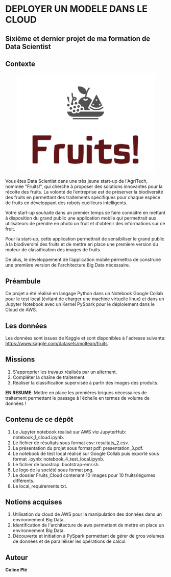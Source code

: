 # DEPLOYER UN MODELE DANS LE CLOUD

## Sixième et dernier projet de ma formation de Data Scientist

## Contexte

<p align="center">
  <img src="logo_fruits.png" alt="Texte alternatif">
</p>

Vous êtes Data Scientist dans une très jeune start-up de l'AgriTech, nommée  "Fruits!", qui cherche à proposer des solutions innovantes pour la récolte des fruits. La volonté de l’entreprise est de préserver la biodiversité des fruits en permettant des traitements spécifiques pour chaque espèce de fruits en développant des robots cueilleurs intelligents.

Votre start-up souhaite dans un premier temps se faire connaître en mettant à disposition du grand public une application mobile qui permettrait aux utilisateurs de prendre en photo un fruit et d'obtenir des informations sur ce fruit.

Pour la start-up, cette application permettrait de sensibiliser le grand public à la biodiversité des fruits et de mettre en place une première version du moteur de classification des images de fruits.

De plus, le développement de l’application mobile permettra de construire une première version de l'architecture Big Data nécessaire.

## Préambule
Ce projet a été réalisé en langage Python dans un Notebook Google Collab pour le test local (évitant de charger une machine virtuelle linux) et dans un Jupyter Notebook avec un Kernel PySpark pour le déploiement dans le Cloud de AWS.

## Les données
Les données sont issues de Kaggle et sont disponibles à l'adresse suivante: https://www.kaggle.com/datasets/moltean/fruits

## Missions
1. S'approprier les travaux réalisés par un alternant.
2. Compléter la chaîne de traitement.
3. Réaliser la classification supervisée à partir des images des produits.

**EN RESUME**: Mettre en place les premières briques nécessaires de traitement permettant le passage à l’échelle en termes de volume de données !

## Contenu de ce dépôt
1. Le Jupyter notebook réalisé sur AWS *via* JupyterHub: notebook_1_cloud.ipynb.
2. Le fichier de résultats sous format csv: resultats_2.csv.
3. La présentation du projet sous format pdf: presentation_3.pdf.
4. Le notebook de test local réalisé sur Google Collab puis exporté sous format .ipynb: notebook_4_test_local.ipynb.
5. Le fichier de boostrap: bootstrap-emr.sh.
6. Le logo de la société sous format png.
7. Le dossier Fruits_Cloud contenant 10 images pour 10 fruits/légumes différents.
8. Le local_requirements.txt.

## Notions acquises
1. Utilisation du cloud de AWS pour la manipulation des données dans un environnement Big Data.
2. Identification de l'architecture de aws permettant de mettre en place un environnement Big Data.
3. Découverte et initiation à PySpark permettant de gérer de gros volumes de données et de paralléliser les opérations de calcul.
   
## Auteur
**Coline Plé**
